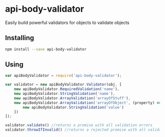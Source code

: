 # api-body-validator
Easily build powerful validators for objects to validate objects

## Installing

```sh
npm install --save api-body-validator
``` 


## Using

```js
var apiBodyValidator = require('api-body-validator');

var validator = new apiBodyValidator.Validator(obj, [
    new apiBodyValidator.RequiredValidation('name'),
    new apiBodyValidator.StringValidation('name'),
    new apiBodyValidator.ArrayValidation('arrayOfStuff'),
    new apiBodyValidator.ArrayValidation('arrayOfObject', (property) => new apiBodyValidator.ObjectValidation(property, [
        new apiBodyValidator.StringValidation('value')
    ])
]);

validator.validate() //returns a promise with all validation errors
validator.throwIfInvalid() //returns a rejected promise with all validation errors
```

